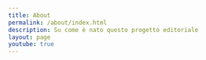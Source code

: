 ```yaml
---
title: About
permalink: /about/index.html
description: Su come è nato questo progetto editoriale
layout: page
youtube: true
---
```



